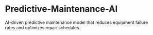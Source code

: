 # Predictive-Maintenance-AI
AI-driven predictive maintenance model that reduces equipment failure rates and optimizes repair schedules.
